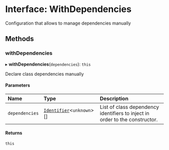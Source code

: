 # Interface: WithDependencies

Configuration that allows to manage dependencies manually

## Methods

### withDependencies

▸ **withDependencies**(`dependencies`): `this`

Declare class dependencies manually

#### Parameters

| Name | Type | Description |
| :------ | :------ | :------ |
| `dependencies` | [`Identifier`](../README.md#identifier)\<`unknown`\>[] | List of class dependency identifiers to inject in order to the constructor. |

#### Returns

`this`
